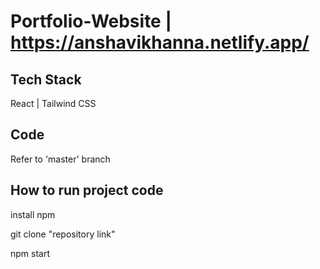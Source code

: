 # Portfolio-Website | https://anshavikhanna.netlify.app/

## Tech Stack
React | Tailwind CSS

## Code
Refer to 'master' branch

## How to run project code
install npm

git clone "repository link"

npm start
